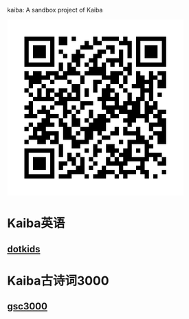 kaiba: A sandbox project of Kaiba

![URLofREADME.md](index.png)

# Kaiba英语
## [dotkids](https://github.com/HuanianLi/kaiba/tree/master/dotkids)

# Kaiba古诗词3000
## [gsc3000](https://github.com/HuanianLi/kaiba/tree/master/gsc3000)
